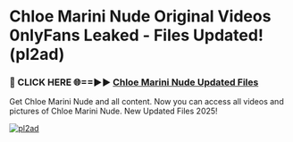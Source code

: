 # Chloe Marini Nude Original Videos 0nlyFans Leaked - Files Updated! (pl2ad)

<h3>🔴 CLICK HERE 🌐==►► <a href="https://tinyurl.com/5h6xmrr3" rel="nofollow">Chloe Marini Nude Updated Files</a></h3>

Get Chloe Marini Nude and all content. Now you can access all videos and pictures of Chloe Marini Nude. New Updated Files 2025!

[![pl2ad](https://i.imgur.com/KVD873Z.gif)](https://tinyurl.com/5h6xmrr3)
